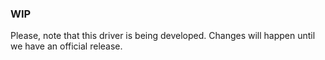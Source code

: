 ### WIP

Please, note that this driver is being developed. Changes will happen until we have an official release.
